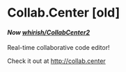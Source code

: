 Collab.Center [old]
=============

#### *Now [whirish/CollabCenter2](https://github.com/whirish/CollabCenter2)*

Real-time collaborative code editor!

Check it out at http://collab.center
